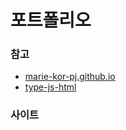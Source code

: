 # 포트폴리오

### 참고

* [marie-kor-pj.github.io](https://github.com/marie-kor-pj/marie-kor-pj.github.io)
* [type-js-html](https://github.com/kimka2013/type-js-html)

### 사이트 